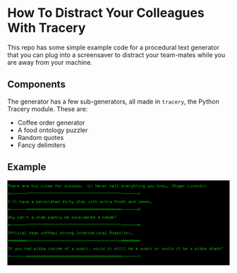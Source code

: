 # How To Distract Your Colleagues With Tracery

This repo has some simple example code for a procedural text generator
that you can plug into a screensaver to distract your team-mates while
you are away from your machine.

## Components

The generator has a few sub-generators, all made in `tracery`, the
Python Tracery module. These are:
   
   * Coffee order generator
   * A food ontology puzzler
   * Random quotes
   * Fancy delimiters

## Example

![Demo](screensaver.png)
